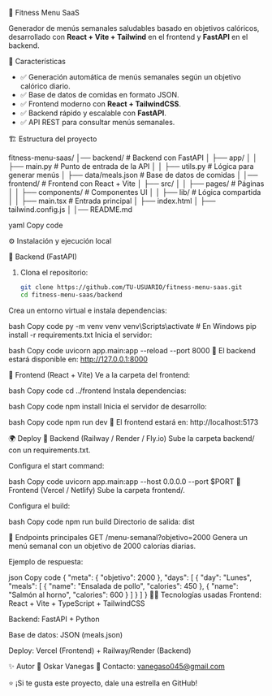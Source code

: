 🥗 Fitness Menu SaaS

Generador de menús semanales saludables basado en objetivos calóricos, desarrollado con **React + Vite + Tailwind** en el frontend y **FastAPI** en el backend.



🚀 Características

- ✅ Generación automática de menús semanales según un objetivo calórico diario.  
- ✅ Base de datos de comidas en formato JSON.  
- ✅ Frontend moderno con **React + TailwindCSS**.  
- ✅ Backend rápido y escalable con **FastAPI**.  
- ✅ API REST para consultar menús semanales.  



 🏗️ Estructura del proyecto

fitness-menu-saas/
│── backend/ # Backend con FastAPI
│ ├── app/
│ │ ├── main.py # Punto de entrada de la API
│ │ ├── utils.py # Lógica para generar menús
│ ├── data/meals.json # Base de datos de comidas
│
│── frontend/ # Frontend con React + Vite
│ ├── src/
│ │ ├── pages/ # Páginas
│ │ ├── components/ # Componentes UI
│ │ ├── lib/ # Lógica compartida
│ │ ├── main.tsx # Entrada principal
│ ├── index.html
│ ├── tailwind.config.js
│
│── README.md

yaml
Copy code



⚙️ Instalación y ejecución local

🔹 Backend (FastAPI)

1. Clona el repositorio:
   ```bash
   git clone https://github.com/TU-USUARIO/fitness-menu-saas.git
   cd fitness-menu-saas/backend
Crea un entorno virtual e instala dependencias:

bash
Copy code
py -m venv venv
venv\Scripts\activate   # En Windows
pip install -r requirements.txt
Inicia el servidor:

bash
Copy code
uvicorn app.main:app --reload --port 8000
📍 El backend estará disponible en: http://127.0.0.1:8000

🔹 Frontend (React + Vite)
Ve a la carpeta del frontend:

bash
Copy code
cd ../frontend
Instala dependencias:

bash
Copy code
npm install
Inicia el servidor de desarrollo:

bash
Copy code
npm run dev
📍 El frontend estará en: http://localhost:5173

🌍 Deploy
🔹 Backend (Railway / Render / Fly.io)
Sube la carpeta backend/ con un requirements.txt.

Configura el start command:

bash
Copy code
uvicorn app.main:app --host 0.0.0.0 --port $PORT
🔹 Frontend (Vercel / Netlify)
Sube la carpeta frontend/.

Configura el build:

bash
Copy code
npm run build
Directorio de salida: dist

📌 Endpoints principales
GET /menu-semanal?objetivo=2000
Genera un menú semanal con un objetivo de 2000 calorías diarias.

Ejemplo de respuesta:

json
Copy code
{
  "meta": {
    "objetivo": 2000
  },
  "days": [
    {
      "day": "Lunes",
      "meals": [
        { "name": "Ensalada de pollo", "calories": 450 },
        { "name": "Salmón al horno", "calories": 600 }
      ]
    }
  ]
}
👨‍💻 Tecnologías usadas
Frontend: React + Vite + TypeScript + TailwindCSS

Backend: FastAPI + Python

Base de datos: JSON (meals.json)

Deploy: Vercel (Frontend) + Railway/Render (Backend)

✨ Autor
👤 Oskar Vanegas
📧 Contacto: vanegaso045@gmail.com


⭐ ¡Si te gusta este proyecto, dale una estrella en GitHub!


